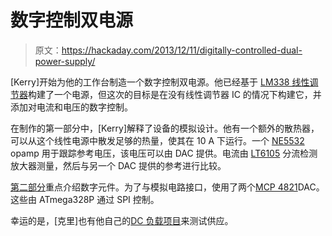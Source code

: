 # 数字控制双电源

> 原文：<https://hackaday.com/2013/12/11/digitally-controlled-dual-power-supply/>

[Kerry]开始为他的工作台制造一个数字控制双电源。他已经基于 [LM338 线性调节器](http://www.kerrywong.com/2012/04/30/5a-lab-power-supply-with-digital-readout/ "LM338 Linear Supply")构建了一个电源，但这次的目标是在没有线性调节器 IC 的情况下构建它，并添加对电流和电压的数字控制。

在制作的第一部分中，[Kerry]解释了设备的模拟设计。他有一个额外的散热器，可以从这个线性电源中散发足够的热量，使其在 10 A 下运行。一个 [NE5532](http://www.ti.com/lit/ds/symlink/ne5532.pdf) opamp 用于跟踪参考电压，该电压可以由 DAC 提供。电流由 [LT6105](http://cds.linear.com/docs/en/datasheet/6105fa.pdf) 分流检测放大器测量，然后与另一个 DAC 提供的参考进行比较。

[第二部分](http://www.kerrywong.com/2013/12/02/a-digitally-controlled-dual-tracking-power-supply-ii/)重点介绍数字元件。为了与模拟电路接口，使用了两个[MCP 4821](http://ww1.microchip.com/downloads/en/DeviceDoc/21953a.pdf)DAC。这些由 ATmega328P 通过 SPI 控制。

幸运的是，[克里]也有他自己的[DC 负载项目](http://hackaday.com/2013/10/28/building-a-dc-constant-currentpower-electric-load/ "Building a DC Constant Current/Power Electric Load")来测试供应。